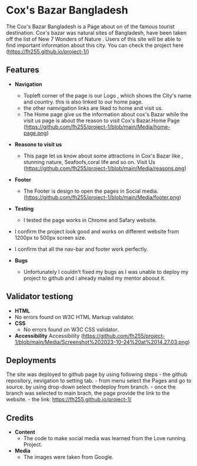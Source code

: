 # Cox's Bazar Bangladesh

The Cox's Bazar Bangladesh is a Page about on of the famous tourist destination. Cox's bazar was natural sites of Bangladesh, have been taken off the list of New 7 Wonders of Nature .
Users of this site will be able to find important information about this city.
You can check the project here (<https://fh255.github.io/project-1/>)

## Features

- __Navigation__
  - Topleft corner of the page is our Logo , which shows the City's name and country. this is also linked to our home page.
  - the other namvigation links are liked to home and visit us.
  - The Home page give us the information about cox's Bazar while the visit us page is about the reason to visit Cox's Bazar.Home Page (<https://github.com/fh255/project-1/blob/main/Media/home-page.png>)

- __Reasons to visit us__
  - This page let us know about some attractions in Cox's Bazar like , stunning nature, Seafoofs,coral life and so on. Visit Us (<https://github.com/fh255/project-1/blob/main/Media/reasons.png>)

- __Footer__
  - The Footer is design to open the pages in Social media. (<https://github.com/fh255/project-1/blob/main/Media/footer.png>)

- __Testing__
  - I tested the page works in Chrome and Safary website.
- I confirm the project look good and works on different website from 1200px to 500px screen size.
- I confirm that all the nav-bar and footer work perfectly.

- __Bugs__
  - Unfortunately I couldn't fixed my bugs as I was unable to deploy my project to github and i already mailed my mentor aboout it.

## Validator testiong

- __HTML__
- No errors found on W3C HTML Markup validator.
- __CSS__
  - No errors found on W3C CSS validator.
- __Accessibility__
    Accessibility (<https://github.com/fh255/project-1/blob/main/Media/Screenshot%202023-10-24%20at%2014.27.03.png>)

## Deployments

The site was deployed to github page by using following steps
    - the github repository, nevigation to setting tab.
    - from menu select the Pages and go to source. by using drop-down select thedeploy from branch.
    - once the branch was selected to main brach, the page provide the link to the website.
    - the link: <https://fh255.github.io/project-1/>

## Credits

- __Content__
  - The code to make social media was learned from the Love running Project.
- __Media__
  - The images were taken from Google.
